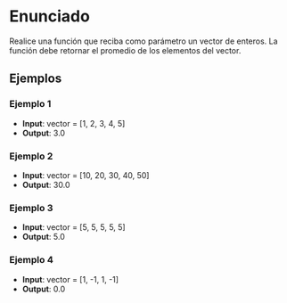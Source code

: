 # Enunciado

Realice una función que reciba como parámetro un vector de enteros. La función debe retornar el promedio de los elementos del vector.

## Ejemplos

### Ejemplo 1
- **Input**: vector = [1, 2, 3, 4, 5]
- **Output**: 3.0

### Ejemplo 2
- **Input**: vector = [10, 20, 30, 40, 50]
- **Output**: 30.0

### Ejemplo 3
- **Input**: vector = [5, 5, 5, 5, 5]
- **Output**: 5.0

### Ejemplo 4
- **Input**: vector = [1, -1, 1, -1]
- **Output**: 0.0